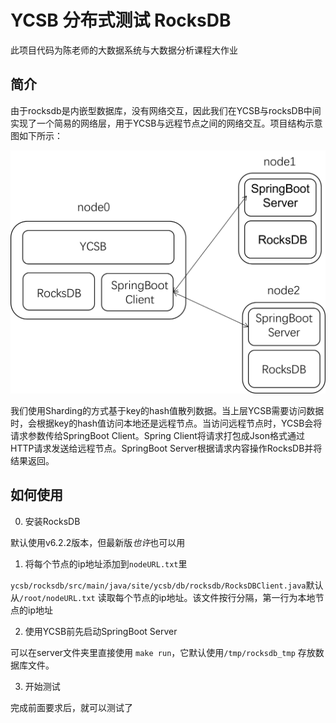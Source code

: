 # YCSB 分布式测试 RocksDB

此项目代码为陈老师的大数据系统与大数据分析课程大作业

## 简介

由于rocksdb是内嵌型数据库，没有网络交互，因此我们在YCSB与rocksDB中间实现了一个简易的网络层，用于YCSB与远程节点之间的网络交互。项目结构示意图如下所示：

![](../imgs/rocksdb_framework.png)

我们使用Sharding的方式基于key的hash值散列数据。当上层YCSB需要访问数据时，会根据key的hash值访问本地还是远程节点。当访问远程节点时，YCSB会将请求参数传给SpringBoot Client。Spring Client将请求打包成Json格式通过HTTP请求发送给远程节点。SpringBoot Server根据请求内容操作RocksDB并将结果返回。

## 如何使用

0. 安装RocksDB

默认使用v6.2.2版本，但最新版*也许*也可以用

1. 将每个节点的ip地址添加到`nodeURL.txt`里

`ycsb/rocksdb/src/main/java/site/ycsb/db/rocksdb/RocksDBClient.java`默认从`/root/nodeURL.txt` 读取每个节点的ip地址。该文件按行分隔，第一行为本地节点的ip地址

2. 使用YCSB前先启动SpringBoot Server

可以在server文件夹里直接使用 `make run`，它默认使用`/tmp/rocksdb_tmp` 存放数据库文件。

3. 开始测试

完成前面要求后，就可以测试了